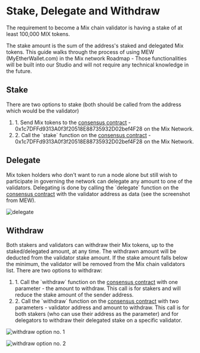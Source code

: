 # Stake, Delegate and Withdraw

The requirement to become a Mix chain validator is having a stake of at least 100,000 MIX tokens.

The stake amount is the sum of the address's staked and delegated Mix tokens. This guide walks through the process of using MEW (MyEtherWallet.com) in the Mix network Roadmap - Those functionalities will be built into our Studio and will not require any technical knowledge in the future.

## Stake <a href="#stake" id="stake"></a>

There are two options to stake (both should be called from the address which would be the validator)

1. 1\. Send Mix tokens to the [consensus contract](https://miexs.com/address/0x1c7DFFd9313A0f3f20518E88735932D02bef4F28) - 0x1c7DFFd9313A0f3f20518E88735932D02bef4F28 on the Mix Network.
2. 2\. Call the \`stake\` function on the [consensus contract](https://miexs.com/address/0x1c7DFFd9313A0f3f20518E88735932D02bef4F28) - 0x1c7DFFd9313A0f3f20518E88735932D02bef4F28 on the Mix Network.

## Delegate <a href="#delegate" id="delegate"></a>

Mix token holders who don't want to run a node alone but still wish to participate in governing the network can delegate any amount to one of the validators. Delegating is done by calling the \`delegate\` function on the [consensus contract](https://miexs.com/address/0x1c7DFFd9313A0f3f20518E88735932D02bef4F28) with the validator address as data (see the screenshot from MEW).

![delegate](https://3886961007-files.gitbook.io/\~/files/v0/b/gitbook-x-prod.appspot.com/o/spaces%2F-MQROvzQPC4eD8u5AQhv%2Fuploads%2FfW2bi43f3TMgmwzi7wSZ%2Fimage.png?alt=media\&token=f30eb8a1-ff40-4f1e-9f73-89466ea2c83e)

## Withdraw <a href="#withdraw" id="withdraw"></a>

Both stakers and validators can withdraw their Mix tokens, up to the staked/delegated amount, at any time. The withdrawn amount will be deducted from the validator stake amount. If the stake amount falls below the minimum, the validator will be removed from the Mix chain validators list. There are two options to withdraw:

1. 1\. Call the \`withdraw\` function on the [consensus contract](https://miexs.com/address/0x1c7DFFd9313A0f3f20518E88735932D02bef4F28) with one parameter - the amount to withdraw. This call is for stakers and will reduce the stake amount of the sender address.
2. 2\. Call the \`withdraw\` function on the [consensus contract](https://miexs.com/address/0x1c7DFFd9313A0f3f20518E88735932D02bef4F28) with two parameters - validator address and amount to withdraw. This call is for both stakers (who can use their address as the parameter) and for delegators to withdraw their delegated stake on a specific validator.

![withdraw option no. 1](https://3886961007-files.gitbook.io/\~/files/v0/b/gitbook-x-prod.appspot.com/o/spaces%2F-MQROvzQPC4eD8u5AQhv%2Fuploads%2FyBpFV4W9N9vgpGyFEr76%2Fimage.png?alt=media\&token=0f715110-4b8d-4a35-81a6-93383d903f42)

![withdraw option no. 2](https://3886961007-files.gitbook.io/\~/files/v0/b/gitbook-x-prod.appspot.com/o/spaces%2F-MQROvzQPC4eD8u5AQhv%2Fuploads%2FTGmteQzEhEXuDVbibfVt%2Fimage.png?alt=media\&token=84a4f2a6-3c5e-41d7-b427-a845db9f82d2)
